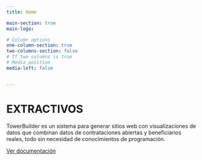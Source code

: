 ```yaml
---
title: Home

main-section: true
main-logo:

# Column options
one-column-section: true
two-columns-section: false
# If two columns is true
# Media position
media-left: false


---
```

# EXTRACTIVOS

TowerBuilder es un sistema para generar sitios web con visualizaciones de datos que combinan datos de contrataciones abiertas y beneficiarios reales, todo sin necesidad de conocimientos de programación.

[Ver documentación](https://towerbuilder.readthedocs.io/es/latest/index.html)




